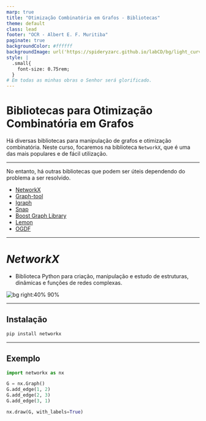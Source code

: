 ```yaml
---
marp: true
title: "Otimização Combinatória em Grafos - Bibliotecas"
theme: default
class: lead
footer: "OCR - Albert E. F. Muritiba"
paginate: true
backgroundColor: #ffffff
backgroundImage: url('https://spideryzarc.github.io/labCD/bg/light_curve.jpg')
style: |
  .small{
    font-size: 0.75rem;
  }
# Em todas as minhas obras o Senhor será glorificado.	
---
```


# Bibliotecas para Otimização Combinatória em Grafos

Há diversas bibliotecas para manipulação de grafos e otimização combinatória. Neste curso, focaremos na biblioteca `NetworkX`, que é uma das mais populares e de fácil utilização. 


---

No entanto, há outras bibliotecas que podem ser úteis dependendo do problema a ser resolvido.

- [NetworkX](https://networkx.org/)
- [Graph-tool](https://graph-tool.skewed.de/)
- [Igraph](https://igraph.org/)
- [Snap](https://snap.stanford.edu/)
- [Boost Graph Library](https://www.boost.org/doc/libs/1_76_0/libs/graph/doc/index.html)
- [Lemon](https://lemon.cs.elte.hu/trac/lemon)
- [OGDF](https://ogdf.github.io/)

---

# *NetworkX*

- Biblioteca Python para criação, manipulação e estudo de estruturas, dinâmicas e funções de redes complexas.

![bg right:40% 90%](https://networkx.org/_static/networkx_logo.svg)

---

## Instalação

```bash
pip install networkx
```

---

## Exemplo

```python
import networkx as nx

G = nx.Graph()
G.add_edge(1, 2)
G.add_edge(2, 3)
G.add_edge(3, 1)

nx.draw(G, with_labels=True)
```
